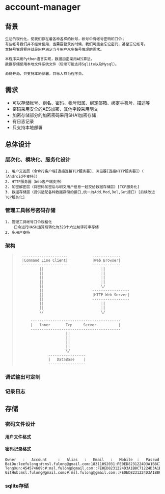 # account-manager

## 背景

	生活的现代化，使我们存在着各种各样的帐号，帐号中有帐号密码和口令；
	有些帐号我们并不经常使用，当需要登录的时候，我们可能会忘记密码，甚至忘记帐号。
	本帐号管理程序就是用户满足当今用户众多帐号管理的需求。

	本程序采用Python语言实现，数据加密采用AES算法，
	数据存储使用本地文件系统文件（后续可能支持Sqlite以及Mysql）。

	源码开源，只支持本地部署，目标人群为程序员。

## 需求

*	可以存储帐号、别名、密码、帐号归属、绑定邮箱、绑定手机号、描述等
*	密码采用安全的AES加密，其他字段采用明文
*	加密存储部分的加密密码采用SHA1加密存储
*	有日志记录
*	只支持本地部署

## 总体设计

### 层次化、模块化、服务化设计

	1. 用户交互层（命令行客户端[直接连接TCP服务器]、浏览器[连接HTTP服务器]）（ [Android不支持]）
	2. HTTP服务器（Web客户端支持）
	2. 加密解密层（将密码加密后与明文用户信息一起交给数据存储层）[TCP服务化]
	3. 数据存储层（提供适配各种数据存储的接口,统一为Add,Mod,Del,Get接口）[后续改进TCP服务化]
		
### 管理工具帐号密码存储

	1. 管理工具帐号口令规格化
		口令进行HASH运算后转化为32B十六进制字符串存储
	2. 多用户支持

### 架构

>		---------------------			-------------
>		|Command Line Client|			|Web Browser|
>		---------------------			-------------
>				||							||
>				||							||
>				||							||
>				||							||
>				||							\/
>				||						-----------------
>				||						|HTTP Web Server|
>				||						-----------------
>				||							||
>				||							||
>				\/							\/
>
>			-----------------------------------------
>			|	Inner		Tcp		Server			|
>			-----------------------------------------
>							||
>							||
>							||
>							||
>							\/
>					-----------------
>					|	DataBase	|
>					-----------------
>


### 调试输出可定制


### 记录日志


## 存储

### 密码文件设计

#### 用户文件格式

#### 密码记录格式

	Owner	:	Account		:	Alias	:	Email	:	Mobile	:	Passwd
	BaiDu:leefulong:#:msl.fulong@gmail.com:18311092031:FE0ED8231224D3A1B8C71224D3A1B8C7
	TengXun:454574689:#:msl.fulong@gmail.com::FE0ED8231224D3A1B8C71224D3A1B8C7
	GitHub:msl.fulong@gmail.com:#:msl.fulong@gmail.com::FE0ED8231224D3A1B8C71224D3A1B8C7

### sqlite存储



